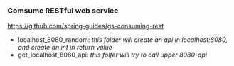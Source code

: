 ### Comsume RESTful web service

https://github.com/spring-guides/gs-consuming-rest

- localhost_8080_random: *this folder will create an api in localhost:8080, and create an int in return value*
- get_localhost_8080_api: *this folfer will try to call upper 8080-api*
